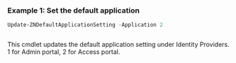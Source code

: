 ### Example 1: Set the default application
```powershell
Update-ZNDefaultApplicationSetting -Application 2
```

```output

```

This cmdlet updates the default application setting under Identity Providers. 1 for Admin portal, 2 for Access portal.
